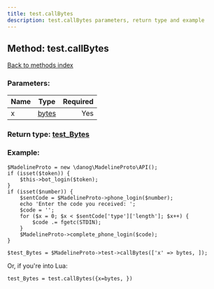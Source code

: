 ```yaml
---
title: test.callBytes
description: test.callBytes parameters, return type and example
---
```

## Method: test.callBytes  
[Back to methods index](index.md)


### Parameters:

| Name     |    Type       | Required |
|----------|:-------------:|---------:|
|x|[bytes](../types/bytes.md) | Yes|


### Return type: [test\_Bytes](../types/test_Bytes.md)

### Example:


```
$MadelineProto = new \danog\MadelineProto\API();
if (isset($token)) {
    $this->bot_login($token);
}
if (isset($number)) {
    $sentCode = $MadelineProto->phone_login($number);
    echo 'Enter the code you received: ';
    $code = '';
    for ($x = 0; $x < $sentCode['type']['length']; $x++) {
        $code .= fgetc(STDIN);
    }
    $MadelineProto->complete_phone_login($code);
}

$test_Bytes = $MadelineProto->test->callBytes(['x' => bytes, ]);
```

Or, if you're into Lua:

```
test_Bytes = test.callBytes({x=bytes, })
```

